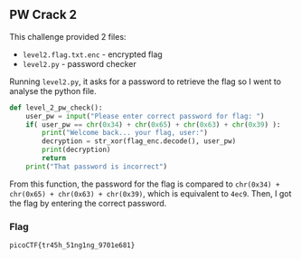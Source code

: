 ## PW Crack 2

This challenge provided 2 files:
- `level2.flag.txt.enc` - encrypted flag
- `level2.py` - password checker

Running `level2.py`, it asks for a password to retrieve the flag so I went to analyse the python file.

```python
def level_2_pw_check():
    user_pw = input("Please enter correct password for flag: ")
    if( user_pw == chr(0x34) + chr(0x65) + chr(0x63) + chr(0x39) ):
        print("Welcome back... your flag, user:")
        decryption = str_xor(flag_enc.decode(), user_pw)
        print(decryption)
        return
    print("That password is incorrect")
```
From this function, the password for the flag is compared to `chr(0x34) + chr(0x65) + chr(0x63) + chr(0x39)`, which is equivalent to `4ec9`. Then, I got the flag by entering the correct password.

### Flag

`picoCTF{tr45h_51ng1ng_9701e681}`